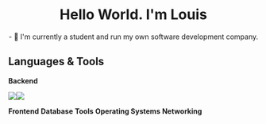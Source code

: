 <h1 align="center">Hello World. I'm Louis</h1>
<div align="center">
  - 🔭 I'm currently a student and run my own software development company.
</div>

## Languages & Tools
**Backend**
<div style="display: flex; flex-direction: row; flex-wrap: wrap;">
  <a href="https://expressjs.com/" target="_blank">
    <img src="https://github.com/louisescher/louisescher/assets/66965600/132868a4-75a6-4eaa-8079-45cfa3a45a3e" />
  </a>
  <a href="" target="_blank">
    <img src="https://github.com/louisescher/louisescher/assets/66965600/206afbfb-fd93-4db3-869c-8d969139ce0d" />
  </a>
</div>

**Frontend**
**Database**
**Tools**
**Operating Systems**
**Networking**
